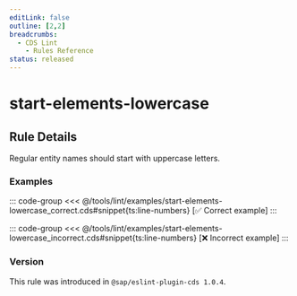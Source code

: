 ```yaml
---
editLink: false
outline: [2,2]
breadcrumbs:
  - CDS Lint
    - Rules Reference
status: released
---
```


<script setup>
  import PlaygroundBadge from '../../../.vitepress/theme/components/PlaygroundBadge.vue'
</script>

# start-elements-lowercase

## Rule Details

Regular entity names should start with uppercase letters.

### Examples

::: code-group
<<< @/tools/lint/examples/start-elements-lowercase_correct.cds#snippet{ts:line-numbers} [✅ Correct example]
:::
<PlaygroundBadge
  name="start-elements-lowercase"
  kind="correct"
  :rules="{'@sap/cds/start-elements-lowercase': 'warn'}"
/>

::: code-group
<<< @/tools/lint/examples/start-elements-lowercase_incorrect.cds#snippet{ts:line-numbers} [❌ Incorrect example]
:::
<PlaygroundBadge
  name="start-elements-lowercase"
  kind="incorrect"
  :rules="{'@sap/cds/start-elements-lowercase': 'warn'}"
/>

### Version
This rule was introduced in `@sap/eslint-plugin-cds 1.0.4`.

<!--
### Resources
[Rule source](https://github.tools.sap/cap/eslint-plugin-cds/tree/main/lib/rules/start-elements-lowercase.js)
-->